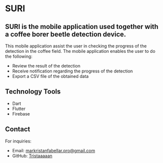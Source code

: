# SURI

## SURI is the mobile application used together with a coffee borer beetle detection device. 

This mobile application assist the user in checking the progress of the detection in the coffee field. The mobile application enables the user to do the following:

* Review the result of the detection
* Receive notification regarding the progress of the detection
* Export a CSV file of the obtained data

## Technology Tools

* Dart
* Flutter
* Firebase

## Contact

For inquiries:

* Email: markristanfabellar.pro@gmail.com
* GitHub: [Tristaaaaan](https://github.com/Tristaaaaan)

